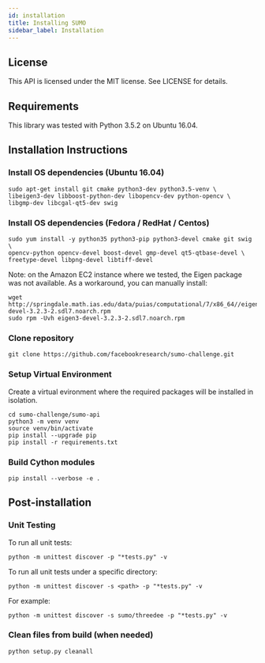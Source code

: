 ```yaml
---
id: installation
title: Installing SUMO
sidebar_label: Installation
---
```

## License

This API is licensed under the MIT license.  See LICENSE for details.

## Requirements

This library was tested with Python 3.5.2 on Ubuntu 16.04.

## Installation Instructions

### Install OS dependencies (Ubuntu 16.04)

```
sudo apt-get install git cmake python3-dev python3.5-venv \
libeigen3-dev libboost-python-dev libopencv-dev python-opencv \
libgmp-dev libcgal-qt5-dev swig
```

### Install OS dependencies (Fedora / RedHat / Centos)

```
sudo yum install -y python35 python3-pip python3-devel cmake git swig \
opencv-python opencv-devel boost-devel gmp-devel qt5-qtbase-devel \
freetype-devel libpng-devel libtiff-devel 
```

Note: on the Amazon EC2 instance where we tested, the Eigen package was not available.  As a workaround, you can manually install:
```
wget http://springdale.math.ias.edu/data/puias/computational/7/x86_64//eigen3-devel-3.2.3-2.sdl7.noarch.rpm
sudo rpm -Uvh eigen3-devel-3.2.3-2.sdl7.noarch.rpm 
```

### Clone repository

```
git clone https://github.com/facebookresearch/sumo-challenge.git
```

### Setup Virtual Environment

Create a virtual evironment where the required packages will be installed in isolation.
```
cd sumo-challenge/sumo-api
python3 -m venv venv
source venv/bin/activate
pip install --upgrade pip
pip install -r requirements.txt
```

### Build Cython modules

```
pip install --verbose -e .
```

## Post-installation

### Unit Testing


To run all unit tests:

`python -m unittest discover -p "*tests.py" -v`

To run all unit tests under a specific directory:

```
python -m unittest discover -s <path> -p "*tests.py" -v
```
For example:
```
python -m unittest discover -s sumo/threedee -p "*tests.py" -v 
```

### Clean files from build (when needed)

```
python setup.py cleanall
```
